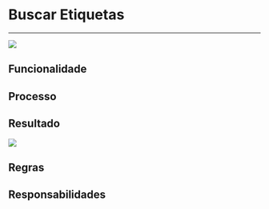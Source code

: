 # Buscar Etiquetas

---

![](http://developers.connectparts.com.br/imagens/fluxoBarragem01.png)

## Funcionalidade

## Processo

## Resultado

![](http://developers.connectparts.com.br/imagens/fluxoBarragem02.png)

## Regras

## Responsabilidades